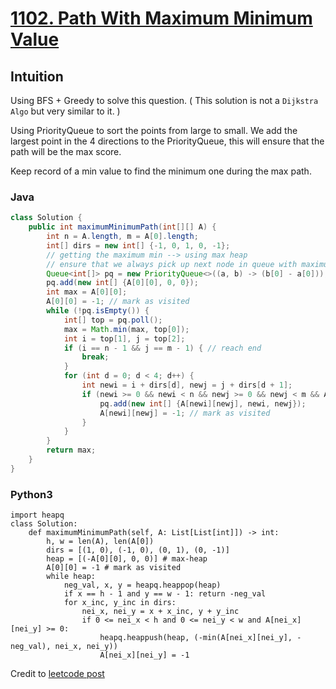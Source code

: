 
# [1102. Path With Maximum Minimum Value](https://leetcode.com/problems/path-with-maximum-minimum-value/)

## Intuition

Using BFS + Greedy to solve this question.
( This solution is not a `Dijkstra Algo` but very similar to it. )

Using PriorityQueue to sort the points from large to small. We add the largest point in the 4 directions to the PriorityQueue, this will ensure that the path will be the max score.

Keep record of a min value to find the minimum one during the max path.

### Java

```java
class Solution {
    public int maximumMinimumPath(int[][] A) {
        int n = A.length, m = A[0].length;
        int[] dirs = new int[] {-1, 0, 1, 0, -1};
        // getting the maximum min --> using max heap
        // ensure that we always pick up next node in queue with maximum smallest value
        Queue<int[]> pq = new PriorityQueue<>((a, b) -> (b[0] - a[0]));
        pq.add(new int[] {A[0][0], 0, 0});
        int max = A[0][0];
        A[0][0] = -1; // mark as visited
        while (!pq.isEmpty()) {
            int[] top = pq.poll();
            max = Math.min(max, top[0]);
            int i = top[1], j = top[2];
            if (i == n - 1 && j == m - 1) { // reach end
                break;
            }
            for (int d = 0; d < 4; d++) {
                int newi = i + dirs[d], newj = j + dirs[d + 1];
                if (newi >= 0 && newi < n && newj >= 0 && newj < m && A[newi][newj] >= 0) {
                    pq.add(new int[] {A[newi][newj], newi, newj});
                    A[newi][newj] = -1; // mark as visited
                }
            }
        }
        return max;
    }
}
```

### Python3

```python3
import heapq
class Solution:
    def maximumMinimumPath(self, A: List[List[int]]) -> int:
        h, w = len(A), len(A[0])
        dirs = [(1, 0), (-1, 0), (0, 1), (0, -1)]
        heap = [(-A[0][0], 0, 0)] # max-heap
        A[0][0] = -1 # mark as visited
        while heap:
            neg_val, x, y = heapq.heappop(heap)
            if x == h - 1 and y == w - 1: return -neg_val
            for x_inc, y_inc in dirs:
                nei_x, nei_y = x + x_inc, y + y_inc
                if 0 <= nei_x < h and 0 <= nei_y < w and A[nei_x][nei_y] >= 0:
                    heapq.heappush(heap, (-min(A[nei_x][nei_y], -neg_val), nei_x, nei_y))
                    A[nei_x][nei_y] = -1
```

Credit to [leetcode post](https://leetcode.com/problems/path-with-maximum-minimum-value/discuss/324923/Clear-Code-Dijkstra-Algorithm-(C%2B%2BJavaPythonGoPHP))
